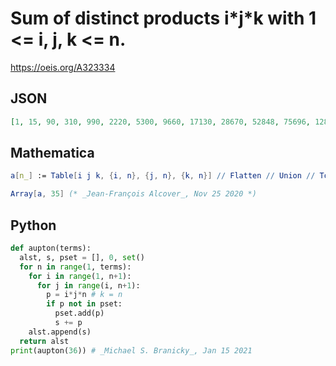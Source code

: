 # Sum of distinct products i\*j\*k with 1 <\= i, j, k <\= n\.
https://oeis.org/A323334
## JSON
```JSON
[1, 15, 90, 310, 990, 2220, 5300, 9660, 17130, 28670, 52848, 75696, 128541, 183393, 257628, 344316, 529038, 683316, 1001110, 1256010, 1607004, 2049490, 2837700, 3330636, 4177186, 5150340, 6273810, 7432702, 9779991, 11124711, 14381168, 16610640, 19542393, 23032799, 26873769]
```
## Mathematica
```Mathematica
a[n_] := Table[i j k, {i, n}, {j, n}, {k, n}] // Flatten // Union // Total;
```
```Mathematica
Array[a, 35] (* _Jean-François Alcover_, Nov 25 2020 *)
```
## Python
```Python
def aupton(terms):
  alst, s, pset = [], 0, set()
  for n in range(1, terms):
    for i in range(1, n+1):
      for j in range(i, n+1):
        p = i*j*n # k = n
        if p not in pset:
          pset.add(p)
          s += p
    alst.append(s)
  return alst
print(aupton(36)) # _Michael S. Branicky_, Jan 15 2021
```
